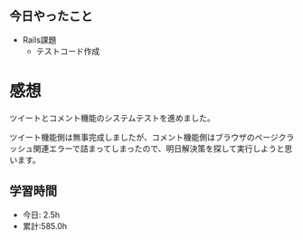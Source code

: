 ## 今日やったこと
- Rails課題
  - テストコード作成

# 感想
ツイートとコメント機能のシステムテストを進めました。

ツイート機能側は無事完成しましたが、コメント機能側はブラウザのページクラッシュ関連エラーで詰まってしまったので、明日解決策を探して実行しようと思います。


## 学習時間
- 今日:  2.5h
- 累計:585.0h
